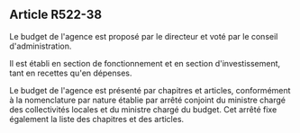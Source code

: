 ## Article R522-38

Le budget de l'agence est proposé par le directeur et voté par le conseil d'administration.

Il est établi en section de fonctionnement et en section d'investissement, tant en recettes qu'en dépenses.

Le budget de l'agence est présenté par chapitres et articles, conformément à la nomenclature par nature
établie par arrêté conjoint du ministre chargé des collectivités locales et du ministre chargé du budget. Cet
arrêté fixe également la liste des chapitres et des articles.

